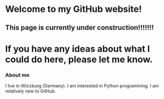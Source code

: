 # Welcome to my GitHub website!
## This page is currently under construction!!!!!!!
# If you have any ideas about what I could do here, please let me know. 

### About me
I live in Würzburg (Germany). 
I am interested in Python programming. 
I am relatively new to GitHub.

<img scr= "20220326_153139.jpg">
